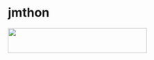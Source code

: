 # jmthon

<p align="left"><a href="https://heroku.com/deploy?template=https://github.com/Mizerali8/roz"> <img src="https://img.shields.io/badge/Deploy%20To%20Heroku-purple?style=for-the-badge&logo=heroku" width="320" height="58.45"/></a></p>
